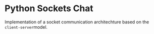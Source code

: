 # Python Sockets Chat

Implementation of a socket communication architechture based on the `client-server`model.
